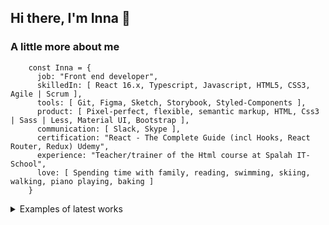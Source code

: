## Hi there, I'm Inna 👋

### A little more about me

        const Inna = {
          job: "Front end developer",
          skilledIn: [ React 16.x, Typescript, Javascript, HTML5, CSS3, Agile | Scrum ],
          tools: [ Git, Figma, Sketch, Storybook, Styled-Components ],
          product: [ Pixel-perfect, flexible, semantic markup, HTML, Css3 | Sass | Less, Material UI, Bootstrap ],
          communication: [ Slack, Skype ],
          certification: "React - The Complete Guide (incl Hooks, React Router, Redux) Udemy",
          experience: "Teacher/trainer of the Html course at Spalah IT-School",
          love: [ Spending time with family, reading, swimming, skiing, walking, piano playing, baking ]
        }

<details>
<summary>Examples of latest works</summary>
        
 1. [Blocksbuilders](https://www.blocksbuilders.io)
   ![Handles profile](https://github.com/InnaLazarenko/InnaLazarenko/assets/113412307/65d946aa-869e-47c5-a76e-da31f176315c)
![Handles profile (1)](https://github.com/InnaLazarenko/InnaLazarenko/assets/113412307/e1fb5122-e05d-481c-b917-07f862fb05d1)

 2. [Varbintech](https://varbintech.com)
   
   ![Cookie](https://github.com/InnaLazarenko/InnaLazarenko/assets/113412307/f02dd9bd-1823-4200-9428-ddfb054e6891)

</details>

<!--
**InnaLazarenko/InnaLazarenko** is a ✨ _special_ ✨ repository because its `README.md` (this file) appears on your GitHub profile.

Here are some ideas to get you started:

- 🔭 I’m currently working on ...
- 🌱 I’m currently learning ...
- 👯 I’m looking to collaborate on ...
- 🤔 I’m looking for help with ...
- 💬 Ask me about ...
- 📫 How to reach me: ...
- 😄 Pronouns: ...
- ⚡ Fun fact: ...
-->
